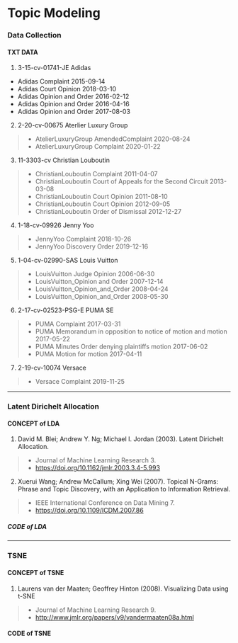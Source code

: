 # Topic Modeling
### Data Collection
#### TXT DATA
1. 3-15-cv-01741-JE Adidas
 * Adidas Complaint 2015-09-14 
 * Adidas Court Opinion 2018-03-10 
 * Adidas Opinion and Order 2016-02-12 
 * Adidas Opinion and Order 2016-04-16 
 * Adidas Opinion and Order 2017-08-03 
2. 2-20-cv-00675 Aterlier Luxury Group
> * AtelierLuxuryGroup AmendedComplaint 2020-08-24 
> * AtelierLuxuryGroup Complaint 2020-01-22 
3. 11-3303-cv Christian Louboutin
> * ChristianLouboutin Complaint 2011-04-07 
> * ChristianLouboutin Court of Appeals for the Second Circuit 2013-03-08 
> * ChristianLouboutin Court Opinion 2011-08-10 
> * ChristianLouboutin Court Opinion 2012-09-05 
> * ChristianLouboutin Order of Dismissal 2012-12-27 
4. 1-18-cv-09926 Jenny Yoo
> * JennyYoo Complaint 2018-10-26 
> * JennyYoo Discovery Order 2019-12-16 
5. 1-04-cv-02990-SAS Louis Vuitton
> * LouisVuitton Judge Opinion 2006-06-30 
> * LouisVuitton_Opinion and Order 2007-12-14 
> * LouisVuitton_Opinion_and_Order 2008-04-24 
> * LouisVuitton_Opinion_and_Order 2008-05-30 
6. 2-17-cv-02523-PSG-E PUMA SE
> * PUMA Complaint 2017-03-31 
> * PUMA Memorandum in opposition to notice of motion and motion 2017-05-22 
> * PUMA Minutes Order denying plaintiffs motion 2017-06-02 
> * PUMA Motion for motion 2017-04-11 
7. 2-19-cv-10074 Versace
> * Versace Complaint 2019-11-25

* * *

### Latent Dirichelt Allocation
#### CONCEPT of LDA
1. David M. Blei; Andrew Y. Ng; Michael I. Jordan (2003). Latent Dirichelt Allocation. 
> * Journal of Machine Learning Research 3.
> * <https://doi.org/10.1162/jmlr.2003.3.4-5.993>
2. Xuerui Wang; Andrew McCallum; Xing Wei (2007). Topical N-Grams: Phrase and Topic Discovery, with an Application to Information Retrieval. 
> * IEEE International Conference on Data Mining 7.
> * <https://doi.org/10.1109/ICDM.2007.86>
##### CODE of LDA

* * *

### TSNE
#### CONCEPT of TSNE
1. Laurens van der Maaten; Geoffrey Hinton (2008). Visualizing Data using t-SNE
> * Journal of Machine Learning Research 9.
> * <http://www.jmlr.org/papers/v9/vandermaaten08a.html>
#### CODE of TSNE
